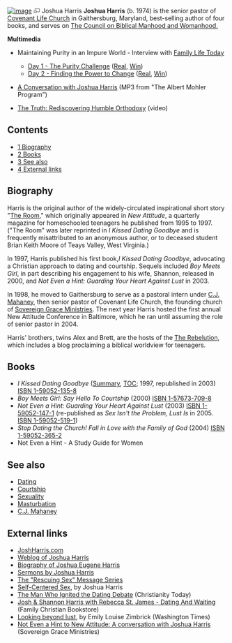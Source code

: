 [![image](images/c/ca/Joshharris.jpg)](http://www.theopedia.com/File:Joshharris.jpg)
[![image](data:image/png;base64,iVBORw0KGgoAAAANSUhEUgAAAA8AAAALCAAAAACFLIiAAAAAAnRSTlMA/1uRIrUAAABPSURBVAjXY/j///+5vXDwjAHIr26ZAgXZe8H8a/+hoIcw/9nevdVL9+79DuPvzQYZFPUezu8BMZLXgkExnD8HAu6hqv//n+HZVjD4DuUDAKlChD3fj6aPAAAAAElFTkSuQmCC)](http://www.theopedia.com/File:Joshharris.jpg "Enlarge")
Joshua Harris
**Joshua Harris** (b. 1974) is the senior pastor of
[Covenant Life Church](http://www.covlife.org/) in Gaithersburg,
Maryland, best-selling author of four books, and serves on
[The Council on Biblical Manhood and Womanhood.](http://www.cbmw.org/)

**Multimedia**

-   Maintaining Purity in an Impure World - Interview with
    [Family Life Today](http://www.familylife.com/)
    -   [Day 1 - The Purity Challenge](http://www.familylife.com/fltoday/default.asp?id=7060&search=1&showType=&guests=&strMonth=10&strDay=27&strYear=&keywords=&image1.x=0&image1.y=0)
        ([Real](http://boss.streamos.com/real/familylife/fl/2003/fl20031027.smi),
        [Win](http://boss.streamos.com/wmedia/familylife/fl/2003/fl20031027.wax))
    -   [Day 2 - Finding the Power to Change](http://www.familylife.com/fltoday/default.asp?id=7061&search=1&showType=&guests=&strMonth=10&strDay=27&strYear=&keywords=&image1.x=0&image1.y=0)
        ([Real](http://boss.streamos.com/real/familylife/fl/2003/fl20031028.smi),
        [Win](http://boss.streamos.com/wmedia/familylife/fl/2003/fl20031028.wax))

-   [A Conversation with Joshua Harris](http://www.sbts.edu/MP3/totl/2004/AMP11_05_04.mp3)
    (MP3 from "The Albert Mohler Program")
-   [The Truth: Rediscovering Humble Orthodoxy](http://www.newattitude.org/beta/media/joshharris.php)
    (video)

## Contents

-   [1 Biography](#Biography)
-   [2 Books](#Books)
-   [3 See also](#See_also)
-   [4 External links](#External_links)



## Biography

Harris is the original author of the widely-circulated
inspirational short story
"[The Room](http://joshharris.com/theroom/theroommain.htm)," which
originally appeared in *New Attitude*, a quarterly magazine for
homeschooled teenagers he published from 1995 to 1997. ("The Room"
was later reprinted in *I Kissed Dating Goodbye* and is frequently
misattributed to an anonymous author, or to deceased student Brian
Keith Moore of Teays Valley, West Virginia.)

In 1997, Harris published his first book,*I Kissed Dating Goodbye*,
advocating a Christian approach to dating and courtship. Sequels
included *Boy Meets Girl*, in part describing his engagement to his
wife, Shannon, released in 2000, and
*Not Even a Hint: Guarding Your Heart Against Lust* in 2003.

In 1998, he moved to Gaithersburg to serve as a pastoral intern
under [C.J. Mahaney](C.J._Mahaney "C.J. Mahaney"), then senior
pastor of Covenant Life Church, the founding church of
[Sovereign Grace Ministries](Sovereign_Grace_Ministries "Sovereign Grace Ministries").
The next year Harris hosted the first annual New Attitude
Conference in Baltimore, which he ran until assuming the role of
senior pastor in 2004.

Harris' brothers, twins Alex and Brett, are the hosts of the
[The Rebelution](http://www.therebelution.com/), which includes a
blog proclaiming a biblical worldview for teenagers.

## Books

-   *I Kissed Dating Goodbye*
    ([Summary](http://joshharris.com/ikdg/summary.htm),
    [TOC](http://joshharris.com/ikdg/contents.htm); 1997, republished
    in 2003)
    [ISBN 1-59052-135-8](http://www.theopedia.com/Special:BookSources/1590521358)
-   *Boy Meets Girl: Say Hello To Courtship* (2000)
    [ISBN 1-57673-709-8](http://www.theopedia.com/Special:BookSources/1576737098)
-   *Not Even a Hint: Guarding Your Heart Against Lust* (2003)
    [ISBN 1-59052-147-1](http://www.theopedia.com/Special:BookSources/1590521471)
    (re-published as *Sex Isn't the Problem, Lust Is* in 2005.
    [ISBN 1-59052-519-1](http://www.theopedia.com/Special:BookSources/1590525191))
-   *Stop Dating the Church! Fall in Love with the Family of God*
    (2004)
    [ISBN 1-59052-365-2](http://www.theopedia.com/Special:BookSources/1590523652)
-   Not Even a Hint - A Study Guide for Women

## See also

-   [Dating](Dating "Dating")
-   [Courtship](Courtship "Courtship")
-   [Sexuality](index.php?title=Sexuality&action=edit&redlink=1 "Sexuality (page does not exist)")
-   [Masturbation](Masturbation "Masturbation")
-   [C.J. Mahaney](C.J._Mahaney "C.J. Mahaney")

## External links

-   [JoshHarris.com](http://joshharris.com/)
-   [Weblog of Joshua Harris](http://josharrisweblog.blogspot.com/)
-   [Biography of Joshua Eugene Harris](http://joshharris.com/boymeetsgirl/bio.html)
-   [Sermons by Joshua Harris](http://www.covlife.org/tools/sermonarchive.php)
-   [The "Rescuing Sex" Message Series](http://www.covlife.org/ourlife/singles_feature.php)
-   [Self-Centered Sex](http://www.familylife.com/articles/article_detail.asp?id=514),
    by Joshua Harris
-   [The Man Who Ignited the Dating Debate](http://www.christianitytoday.com/ct/2001/008/5.42.html)
    (Christianity Today)
-   [Josh & Shannon Harris with Rebecca St. James - Dating And Waiting](http://www.familychristian.com/books/harris_stjames.asp)
    (Family Christian Bookstore)
-   [Looking beyond lust](http://www.washingtontimes.com/functions/print.php?StoryID=20031103-103409-9765r),
    by Emily Louise Zimbrick (Washington Times)
-   [Not Even a Hint to New Attitude: A conversation with Joshua Harris](http://www.sovereigngraceministries.org/store/featured.html)
    (Sovereign Grace Ministries)



